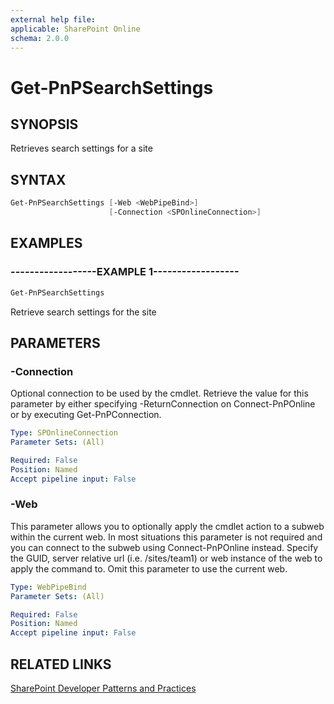 ```yaml
---
external help file:
applicable: SharePoint Online
schema: 2.0.0
---
```

# Get-PnPSearchSettings

## SYNOPSIS
Retrieves search settings for a site

## SYNTAX 

```powershell
Get-PnPSearchSettings [-Web <WebPipeBind>]
                      [-Connection <SPOnlineConnection>]
```

## EXAMPLES

### ------------------EXAMPLE 1------------------
```powershell
Get-PnPSearchSettings
```

Retrieve search settings for the site

## PARAMETERS

### -Connection
Optional connection to be used by the cmdlet. Retrieve the value for this parameter by either specifying -ReturnConnection on Connect-PnPOnline or by executing Get-PnPConnection.

```yaml
Type: SPOnlineConnection
Parameter Sets: (All)

Required: False
Position: Named
Accept pipeline input: False
```

### -Web
This parameter allows you to optionally apply the cmdlet action to a subweb within the current web. In most situations this parameter is not required and you can connect to the subweb using Connect-PnPOnline instead. Specify the GUID, server relative url (i.e. /sites/team1) or web instance of the web to apply the command to. Omit this parameter to use the current web.

```yaml
Type: WebPipeBind
Parameter Sets: (All)

Required: False
Position: Named
Accept pipeline input: False
```

## RELATED LINKS

[SharePoint Developer Patterns and Practices](https://aka.ms/sppnp)